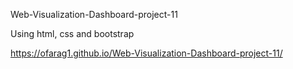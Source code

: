 Web-Visualization-Dashboard-project-11

Using html, css and bootstrap


https://ofarag1.github.io/Web-Visualization-Dashboard-project-11/

